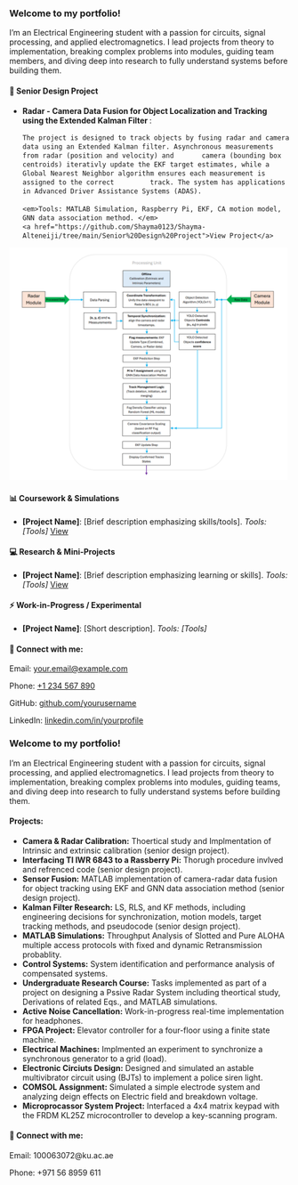 <h3>Welcome to my portfolio!</h3>

<p> I’m an Electrical Engineering student with a passion for circuits, signal processing, and applied electromagnetics. I lead projects from theory to implementation, breaking complex problems into modules, guiding team members, and diving deep into research to fully understand systems before building them. </p>

<h4>🚀 Senior Design Project </h4>
<ul>
  <li>
    <strong> Radar - Camera Data Fusion for Object Localization and Tracking using the Extended Kalman Filter </strong>: 

    The project is designed to track objects by fusing radar and camera data using an Extended Kalman filter. Asynchronous measurements from radar (position and velocity) and       camera (bounding box centroids) iterativly update the EKF target estimates, while a Global Nearest Neighbor algorithm ensures each measurement is assigned to the correct         track. The system has applications in Advanced Driver Assistance Systems (ADAS). 

    <em>Tools: MATLAB Simulation, Raspberry Pi, EKF, CA motion model, GNN data association method. </em>  
    <a href="https://github.com/Shayma0123/Shayma-Alteneiji/tree/main/Senior%20Design%20Project">View Project</a> 

  </li>
</ul>
    <img src="Senior Design Project/System Block Diagram .png" alt="System Block Diagram" width="500">



<h4>📊 Coursework & Simulations</h4>
<ul>
  <li><strong>[Project Name]</strong>: [Brief description emphasizing skills/tools]. <em>Tools: [Tools]</em> <a href="[link]">View</a></li>
  <!-- Add more projects as needed -->
</ul>

<h4>💻 Research & Mini-Projects</h4>
<ul>
  <li><strong>[Project Name]</strong>: [Brief description emphasizing learning or skills]. <em>Tools: [Tools]</em> <a href="[link]">View</a></li>
  <!-- Add more projects -->
</ul>

<h4>⚡ Work-in-Progress / Experimental</h4>
<ul>
  <li><strong>[Project Name]</strong>: [Short description]. <em>Tools: [Tools]</em></li>
</ul>

<h4>🤳 Connect with me:</h4>
<p>Email: <a href="mailto:your.email@example.com">your.email@example.com</a></p>
<p>Phone: <a href="tel:+1234567890">+1 234 567 890</a></p>
<p>GitHub: <a href="https://github.com/yourusername">github.com/yourusername</a></p>
<p>LinkedIn: <a href="https://www.linkedin.com/in/yourprofile/">linkedin.com/in/yourprofile</a></p>

</div>



<h3>Welcome to my portfolio!</h3>
<p>I’m an Electrical Engineering student with a passion for circuits, signal processing, and applied electromagnetics. I lead projects from theory to implementation, breaking complex problems into modules, guiding teams, and diving deep into research to fully understand systems before building them.</p>

<h4>Projects:</h4>
<ul>
  <li><strong>Camera & Radar Calibration:</strong> Thoertical study and Implmentation of Intrinsic and extrinsic calibration (senior design project).</li>
  <li><strong>Interfacing TI IWR 6843 to a Rassberry Pi:</strong> Thorugh procedure invlved and refrenced code (senior design project).</li>
  <li><strong>Sensor Fusion:</strong> MATLAB implementation of camera-radar data fusion for object tracking using EKF and GNN data association method (senior design project).</li>
  <li><strong>Kalman Filter Research:</strong> LS, RLS, and KF methods, including engineering decisions for synchronization, motion models, target tracking methods, and pseudocode (senior design project).</li>
  <li><strong>MATLAB Simulations:</strong> Throughput Analysis of Slotted and Pure ALOHA multiple access protocols with fixed and dynamic Retransmission probablity.</li>
  <li><strong>Control Systems:</strong> System identification and performance analysis of compensated systems.</li>
  <li><strong>Undergraduate Research Course:</strong> Tasks implemented as part of a project on designing a Pssive Radar System including theortical study, Derivations of related Eqs., and MATLAB simulations.</li>
  <li><strong>Active Noise Cancellation:</strong> Work-in-progress real-time implementation for headphones.</li>
  <li><strong>FPGA Project:</strong> Elevator controller for a four-floor using a finite state machine.</li>
  <li><strong>Electrical Machines:</strong> Implmented an experiment to synchronize a synchronous generator to a grid (load).</li> 
  <li><strong>Electronic Circiuts Design:</strong> Designed and simulated an astable multivibrator circuit using (BJTs) to implement a police siren light.</li>
  <li><strong> COMSOL Assignment:</strong> Simulated a simple electrode system and analyzing deign effects on Electric field and breakdown voltage.</li>
  <li><strong> Microprocassor System Project:</strong> Interfaced a 4x4 matrix keypad with the FRDM KL25Z microcontroller to develop a key-scanning program.</li>
</ul>

<h4>🤳 Connect with me:</h4>
<p>Email: 100063072@ku.ac.ae </p>
<p>Phone: +971 56 8959 611 </p>


